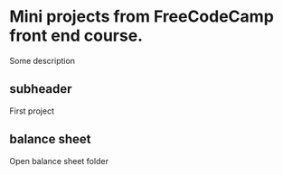  # Mini projects from FreeCodeCamp front end course.

 Some description  

## subheader

First project

## balance sheet

Open balance sheet folder